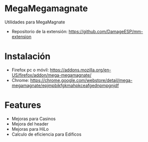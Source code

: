 # MegaMegamagnate

Utilidades para MegaMagnate

- Repositorio de la extensión: https://github.com/DamageESP/mm-extension

# Instalación

- Firefox pc o móvil: https://addons.mozilla.org/en-US/firefox/addon/mega-megamagnate/
- Chrome: https://chrome.google.com/webstore/detail/mega-megamagnate/epjmpbikfgkmahpkceafgednpmpgnjdf

# Features

- Mejoras para Casinos
- Mejora del header
- Mejoras para HiLo
- Calculo de eficiencia para Edificos
